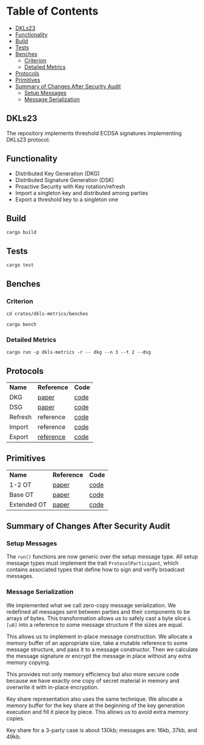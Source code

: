<!-- START doctoc generated TOC please keep comment here to allow auto update -->
<!-- DON'T EDIT THIS SECTION, INSTEAD RE-RUN doctoc TO UPDATE -->
# Table of Contents

- [DKLs23](#dkls23)
- [Functionality](#functionality)
- [Build](#build)
- [Tests](#tests)
- [Benches](#benches)
  - [Criterion](#criterion)
  - [Detailed Metrics](#detailed-metrics)
- [Protocols](#protocols)
- [Primitives](#primitives)
- [Summary of Changes After Security Audit](#summary-of-changes-after-security-audit)
  - [Setup Messages](#setup-messages)
  - [Message Serialization](#message-serialization)

<!-- END doctoc generated TOC please keep comment here to allow auto update -->

## DKLs23
The repository implements threshold ECDSA signatures implementing DKLs23 protocol.

## Functionality

- Distributed Key Generation (DKG)
- Distributed Signature Generation (DSK)
- Proactive Security with Key rotation/refresh
- Import a singleton key and distributed among parties
- Export a threshold key to a singleton one

## Build
`cargo build
`
## Tests
`cargo test
`
## Benches
### Criterion
`cd crates/dkls-metrics/benches`

`cargo bench`
### Detailed Metrics
`cargo run -p dkls-metrics -r -- dkg --n 3 --t 2 --dsg
`
## Protocols 


<table>
  <tr>
    <td><b> Name </b></td>
    <td><b> Reference </b></td>
    <td><b> Code </b></td>
  </tr>
  <tr>
    <td>DKG</td>
    <td><a href="https://eprint.iacr.org/2022/374.pdf">paper</a></td>
    <td><a href="src/keygen/dkg.rs">code</a></td>
  </tr>
  <tr>
    <td>DSG</td>
    <td><a href="https://eprint.iacr.org/2023/765.pdf">paper</a></td>
    <td><a href="src/sign/dsg.rs">code</a></td>
  </tr>
  <tr>
    <td>Refresh</td>
    <td>reference</td>
    <td><a href="src/keygen/key_refresh.rs.rs">code</a></td>
  </tr>
  <tr>
    <td>Import</td>
    <td><a href="sss"></a>reference</td>
    <td><a href="/src/key_import.rs">code</a></td>
  </tr>
  <tr>
    <td>Export</td>
    <td><a href="sss">reference</a></td>
    <td><a href="/src/key_export.rs">code</a></td>
  </tr>

</table>

## Primitives


<table>
  <tr>
    <td><b> Name </b></td>
    <td><b> Reference </b></td>
    <td><b> Code </b></td>
  </tr>
  <tr>
    <td>1-2 OT</td>
    <td><a href="https://eprint.iacr.org/2019/706.pdf">paper</a></td>
    <td><a href="https://github.com/silence-laboratories/sl-crypto/blob/main/crates/sl-oblivious/src/endemic_ot.rs">code</a></td>
  </tr>
  <tr>
    <td>Base OT</td>
    <td><a href="https://eprint.iacr.org/2015/546.pdf">paper</a></td>
    <td><a href="https://github.com/silence-laboratories/sl-crypto/blob/main/crates/sl-oblivious/src/soft_spoken/soft_spoken_ot.rs">code</a></td>
  </tr>
  <tr>
    <td>Extended OT</td>
    <td><a href="https://eprint.iacr.org/2022/192.pdf">paper</a></td>
    <td><a href="https://github.com/silence-laboratories/sl-crypto/tree/main/crates/sl-oblivious/src/soft_spoken">code</a></td>
  </tr>

</table>


## Summary of Changes After Security Audit

### Setup Messages

The `run()` functions are now generic over the setup message type.
All setup message types must implement the trait
`ProtocolParticipant`, which contains associated types that define how
to sign and verify broadcast messages.

### Message Serialization

We implemented what we call zero-copy message serialization. We
redefined all messages sent between parties and their components to be
arrays of bytes. This transformation allows us to safely cast a byte
slice `&[u8]` into a reference to some message structure if the sizes
are equal.

This allows us to implement in-place message construction. We allocate
a memory buffer of an appropriate size, take a mutable reference to
some message structure, and pass it to a message constructor. Then we
calculate the message signature or encrypt the message in place
without any extra memory copying.

This provides not only memory efficiency but also more secure code
because we have exactly one copy of secret material in memory and
overwrite it with in-place encryption.

Key share representation also uses the same technique. We allocate a
memory buffer for the key share at the beginning of the key generation
execution and fill it piece by piece. This allows us to avoid extra
memory copies.

Key share for a 3-party case is about 130kb; messages are: 16kb, 37kb,
and 49kb.
